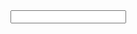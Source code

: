 <?xml version="1.0" encoding="UTF-8"?><process version="8.0.001">
  <context>
    <input/>
    <output/>
    <macros/>
  </context>
  <operator activated="true" class="process" compatibility="8.0.001" expanded="true" name="Process">
    <parameter key="logverbosity" value="init"/>
    <parameter key="random_seed" value="2001"/>
    <parameter key="send_mail" value="never"/>
    <parameter key="notification_email" value=""/>
    <parameter key="process_duration_for_mail" value="30"/>
    <parameter key="encoding" value="SYSTEM"/>
    <process expanded="true">
      <operator activated="true" class="social_media:search_twitter" compatibility="7.3.000" expanded="true" height="68" name="$GE" width="90" x="179" y="901">
        <parameter key="connection" value="TWconnection"/>
        <parameter key="query" value="$GE"/>
        <parameter key="result_type" value="recent or popular"/>
        <parameter key="limit" value="100"/>
        <parameter key="language" value="en"/>
        <parameter key="until" value="2018.02.04 16:29:29 -0600"/>
        <parameter key="filter_by_geo_location" value="false"/>
        <parameter key="radius_unit" value="miles"/>
      </operator>
      <operator activated="true" class="social_media:search_twitter" compatibility="7.3.000" expanded="true" height="68" name="$IBM" width="90" x="179" y="1003">
        <parameter key="connection" value="TWconnection"/>
        <parameter key="query" value="$IBM"/>
        <parameter key="result_type" value="recent or popular"/>
        <parameter key="limit" value="100"/>
        <parameter key="language" value="en"/>
        <parameter key="until" value="2018.02.04 16:29:29 -0600"/>
        <parameter key="filter_by_geo_location" value="false"/>
        <parameter key="radius_unit" value="miles"/>
      </operator>
      <operator activated="true" class="social_media:search_twitter" compatibility="7.3.000" expanded="true" height="68" name="$AMZN" width="90" x="179" y="1105">
        <parameter key="connection" value="TWconnection"/>
        <parameter key="query" value="$AMZN"/>
        <parameter key="result_type" value="recent or popular"/>
        <parameter key="limit" value="100"/>
        <parameter key="language" value="en"/>
        <parameter key="until" value="2018.02.04 16:29:29 -0600"/>
        <parameter key="filter_by_geo_location" value="false"/>
        <parameter key="radius_unit" value="miles"/>
      </operator>
      <operator activated="true" class="append" compatibility="8.0.001" expanded="true" height="124" name="Append" width="90" x="447" y="1003">
        <parameter key="datamanagement" value="double_array"/>
        <parameter key="data_management" value="auto"/>
        <parameter key="merge_type" value="all"/>
      </operator>
      <operator activated="true" class="set_macros" compatibility="8.0.001" expanded="true" height="68" name="Set Macros" width="90" x="179" y="442">
        <list key="macros">
          <parameter key="date" value="2017.05.03"/>
          <parameter key="retweetcount" value="20"/>
        </list>
      </operator>
      <operator activated="true" class="social_media:get_twitter_user_statuses" compatibility="7.3.000" expanded="true" height="68" name="Get Twitter User Statuses (4)" width="90" x="112" y="85">
        <parameter key="connection" value="TWconnection"/>
        <parameter key="query_type" value="name"/>
        <parameter key="id" value="@generalelectric"/>
        <parameter key="user" value="@generalelectric"/>
        <parameter key="limit" value="100"/>
      </operator>
      <operator activated="true" class="social_media:get_twitter_user_statuses" compatibility="7.3.000" expanded="true" height="68" name="Get Twitter User Statuses (5)" width="90" x="112" y="289">
        <parameter key="connection" value="TWconnection"/>
        <parameter key="query_type" value="name"/>
        <parameter key="id" value="@generalelectric"/>
        <parameter key="user" value="@amazon"/>
        <parameter key="limit" value="100"/>
      </operator>
      <operator activated="true" class="social_media:get_twitter_user_statuses" compatibility="7.3.000" expanded="true" height="68" name="Get Twitter User Statuses (6)" width="90" x="45" y="187">
        <parameter key="connection" value="TWconnection"/>
        <parameter key="query_type" value="name"/>
        <parameter key="id" value="@generalelectric"/>
        <parameter key="user" value="@IBM"/>
        <parameter key="limit" value="100"/>
      </operator>
      <operator activated="true" class="social_media:get_twitter_user_statuses" compatibility="7.3.000" expanded="true" height="68" name="Get Twitter User Statuses" width="90" x="45" y="34">
        <parameter key="connection" value="TWconnection"/>
        <parameter key="query_type" value="name"/>
        <parameter key="user" value="@yahoo"/>
        <parameter key="limit" value="100"/>
      </operator>
      <operator activated="true" class="social_media:get_twitter_user_statuses" compatibility="7.3.000" expanded="true" height="68" name="Get Twitter User Statuses (2)" width="90" x="45" y="391">
        <parameter key="connection" value="TWconnection"/>
        <parameter key="query_type" value="name"/>
        <parameter key="user" value="@google"/>
        <parameter key="limit" value="100"/>
      </operator>
      <operator activated="true" class="append" compatibility="8.0.001" expanded="true" height="166" name="Append (3)" width="90" x="313" y="136">
        <parameter key="datamanagement" value="double_array"/>
        <parameter key="data_management" value="auto"/>
        <parameter key="merge_type" value="all"/>
      </operator>
      <operator activated="true" class="generate_attributes" compatibility="8.0.001" expanded="true" height="82" name="Generate a variable" width="90" x="514" y="85">
        <list key="function_descriptions">
          <parameter key="IMPORTANT-RT" value="if([Retweet-Count]&lt;eval(%{retweetcount}),&quot;Not Important&quot;,&quot;Important&quot;)"/>
        </list>
        <parameter key="keep_all" value="true"/>
      </operator>
      <operator activated="true" class="filter_examples" compatibility="8.0.001" expanded="true" height="103" name="drop text with &quot;RT&quot;" width="90" x="648" y="85">
        <parameter key="parameter_expression" value=""/>
        <parameter key="condition_class" value="custom_filters"/>
        <parameter key="invert_filter" value="true"/>
        <list key="filters_list">
          <parameter key="filters_entry_key" value="Text.contains.RT"/>
        </list>
        <parameter key="filters_logic_and" value="true"/>
        <parameter key="filters_check_metadata" value="true"/>
      </operator>
      <operator activated="true" class="set_role" compatibility="8.0.001" expanded="true" height="82" name="define your &quot;label&quot;" width="90" x="782" y="85">
        <parameter key="attribute_name" value="IMPORTANT-RT"/>
        <parameter key="target_role" value="label"/>
        <list key="set_additional_roles"/>
      </operator>
      <operator activated="true" class="select_attributes" compatibility="8.0.001" expanded="true" height="82" name="Select Attributes (2)" width="90" x="916" y="85">
        <parameter key="attribute_filter_type" value="subset"/>
        <parameter key="attribute" value=""/>
        <parameter key="attributes" value="Text|label|IMPORTANT-RT"/>
        <parameter key="use_except_expression" value="false"/>
        <parameter key="value_type" value="attribute_value"/>
        <parameter key="use_value_type_exception" value="false"/>
        <parameter key="except_value_type" value="time"/>
        <parameter key="block_type" value="attribute_block"/>
        <parameter key="use_block_type_exception" value="false"/>
        <parameter key="except_block_type" value="value_matrix_row_start"/>
        <parameter key="invert_selection" value="false"/>
        <parameter key="include_special_attributes" value="true"/>
      </operator>
      <operator activated="true" class="nominal_to_text" compatibility="8.0.001" expanded="true" height="82" name="Nominal to Text (2)" width="90" x="1050" y="85">
        <parameter key="attribute_filter_type" value="single"/>
        <parameter key="attribute" value="Text"/>
        <parameter key="attributes" value=""/>
        <parameter key="use_except_expression" value="false"/>
        <parameter key="value_type" value="nominal"/>
        <parameter key="use_value_type_exception" value="false"/>
        <parameter key="except_value_type" value="file_path"/>
        <parameter key="block_type" value="single_value"/>
        <parameter key="use_block_type_exception" value="false"/>
        <parameter key="except_block_type" value="single_value"/>
        <parameter key="invert_selection" value="false"/>
        <parameter key="include_special_attributes" value="false"/>
      </operator>
      <operator activated="true" class="extract_macro" compatibility="8.0.001" expanded="true" height="68" name="Extract Macro (2)" width="90" x="1184" y="85">
        <parameter key="macro" value="label_count"/>
        <parameter key="macro_type" value="statistics"/>
        <parameter key="statistics" value="count"/>
        <parameter key="attribute_name" value="IMPORTANT-RT"/>
        <parameter key="attribute_value" value="Important"/>
        <list key="additional_macros"/>
      </operator>
      <operator activated="true" class="multiply" compatibility="8.0.001" expanded="true" height="124" name="Multiply" width="90" x="1318" y="85"/>
      <operator activated="true" class="filter_examples" compatibility="8.0.001" expanded="true" height="103" name="Filter Examples" width="90" x="1251" y="340">
        <parameter key="parameter_expression" value=""/>
        <parameter key="condition_class" value="custom_filters"/>
        <parameter key="invert_filter" value="false"/>
        <list key="filters_list">
          <parameter key="filters_entry_key" value="IMPORTANT-RT.equals.Important"/>
        </list>
        <parameter key="filters_logic_and" value="true"/>
        <parameter key="filters_check_metadata" value="true"/>
      </operator>
      <operator activated="true" class="naive_bayes" compatibility="8.0.001" expanded="true" height="82" name="Naive Bayes" width="90" x="1385" y="391">
        <parameter key="laplace_correction" value="true"/>
      </operator>
      <operator activated="true" class="apply_model" compatibility="8.0.001" expanded="true" height="82" name="Apply Model (2)" width="90" x="1519" y="391">
        <list key="application_parameters"/>
        <parameter key="create_view" value="false"/>
      </operator>
      <operator activated="true" class="performance_classification" compatibility="8.0.001" expanded="true" height="82" name="Performance" width="90" x="1653" y="391">
        <parameter key="main_criterion" value="first"/>
        <parameter key="accuracy" value="true"/>
        <parameter key="classification_error" value="false"/>
        <parameter key="kappa" value="false"/>
        <parameter key="weighted_mean_recall" value="false"/>
        <parameter key="weighted_mean_precision" value="false"/>
        <parameter key="spearman_rho" value="false"/>
        <parameter key="kendall_tau" value="false"/>
        <parameter key="absolute_error" value="false"/>
        <parameter key="relative_error" value="false"/>
        <parameter key="relative_error_lenient" value="false"/>
        <parameter key="relative_error_strict" value="false"/>
        <parameter key="normalized_absolute_error" value="false"/>
        <parameter key="root_mean_squared_error" value="false"/>
        <parameter key="root_relative_squared_error" value="false"/>
        <parameter key="squared_error" value="false"/>
        <parameter key="correlation" value="false"/>
        <parameter key="squared_correlation" value="false"/>
        <parameter key="cross-entropy" value="false"/>
        <parameter key="margin" value="false"/>
        <parameter key="soft_margin_loss" value="false"/>
        <parameter key="logistic_loss" value="false"/>
        <parameter key="skip_undefined_labels" value="true"/>
        <parameter key="use_example_weights" value="true"/>
        <list key="class_weights"/>
      </operator>
      <connect from_op="$GE" from_port="output" to_op="Append" to_port="example set 1"/>
      <connect from_op="$IBM" from_port="output" to_op="Append" to_port="example set 2"/>
      <connect from_op="$AMZN" from_port="output" to_op="Append" to_port="example set 3"/>
      <connect from_op="Get Twitter User Statuses (4)" from_port="output" to_op="Append (3)" to_port="example set 1"/>
      <connect from_op="Get Twitter User Statuses (5)" from_port="output" to_op="Append (3)" to_port="example set 3"/>
      <connect from_op="Get Twitter User Statuses (6)" from_port="output" to_op="Append (3)" to_port="example set 2"/>
      <connect from_op="Get Twitter User Statuses" from_port="output" to_op="Append (3)" to_port="example set 5"/>
      <connect from_op="Get Twitter User Statuses (2)" from_port="output" to_op="Append (3)" to_port="example set 4"/>
      <connect from_op="Append (3)" from_port="merged set" to_op="Generate a variable" to_port="example set input"/>
      <connect from_op="Generate a variable" from_port="example set output" to_op="drop text with &quot;RT&quot;" to_port="example set input"/>
      <connect from_op="drop text with &quot;RT&quot;" from_port="example set output" to_op="define your &quot;label&quot;" to_port="example set input"/>
      <connect from_op="define your &quot;label&quot;" from_port="example set output" to_op="Select Attributes (2)" to_port="example set input"/>
      <connect from_op="Select Attributes (2)" from_port="example set output" to_op="Nominal to Text (2)" to_port="example set input"/>
      <connect from_op="Nominal to Text (2)" from_port="example set output" to_op="Extract Macro (2)" to_port="example set"/>
      <connect from_op="Extract Macro (2)" from_port="example set" to_op="Multiply" to_port="input"/>
      <connect from_op="Multiply" from_port="output 1" to_port="result 1"/>
      <connect from_op="Multiply" from_port="output 2" to_op="Filter Examples" to_port="example set input"/>
      <connect from_op="Multiply" from_port="output 3" to_op="Apply Model (2)" to_port="unlabelled data"/>
      <connect from_op="Filter Examples" from_port="original" to_op="Naive Bayes" to_port="training set"/>
      <connect from_op="Naive Bayes" from_port="model" to_op="Apply Model (2)" to_port="model"/>
      <connect from_op="Apply Model (2)" from_port="labelled data" to_op="Performance" to_port="labelled data"/>
      <connect from_op="Performance" from_port="performance" to_port="result 2"/>
      <portSpacing port="source_input 1" spacing="0"/>
      <portSpacing port="sink_result 1" spacing="0"/>
      <portSpacing port="sink_result 2" spacing="0"/>
      <portSpacing port="sink_result 3" spacing="0"/>
    </process>
  </operator>
</process>
